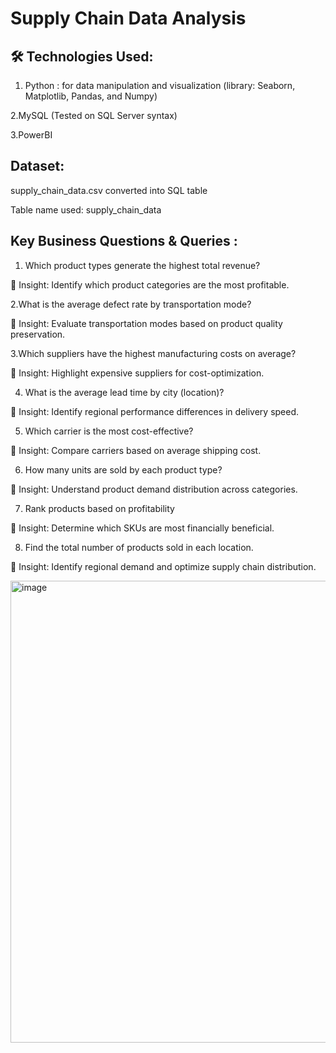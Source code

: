# **Supply Chain Data Analysis**
## 🛠 Technologies Used:
1. Python : for data manipulation and visualization (library: Seaborn, Matplotlib, Pandas, and Numpy)
   
2.MySQL (Tested on SQL Server syntax)

3.PowerBI

## Dataset: 
supply_chain_data.csv converted into SQL table

Table name used: supply_chain_data

## Key Business Questions & Queries :
1. Which product types generate the highest total revenue?
   
📌 Insight: Identify which product categories are the most profitable.

2.What is the average defect rate by transportation mode?

📌 Insight: Evaluate transportation modes based on product quality preservation.

3.Which suppliers have the highest manufacturing costs on average?

📌 Insight: Highlight expensive suppliers for cost-optimization.

4. What is the average lead time by city (location)?
   
📌 Insight: Identify regional performance differences in delivery speed.

5. Which carrier is the most cost-effective?
   
📌 Insight: Compare carriers based on average shipping cost.

6. How many units are sold by each product type?
   
📌 Insight: Understand product demand distribution across categories.

7. Rank products based on profitability
   
📌 Insight: Determine which SKUs are most financially beneficial.

8. Find the total number of products sold in each location.
   
📌 Insight: Identify regional demand and optimize supply chain distribution.


<img width="1341" height="739" alt="image" src="https://github.com/user-attachments/assets/bcb219e4-ab81-4c20-b15c-ae57dae7b141" />




